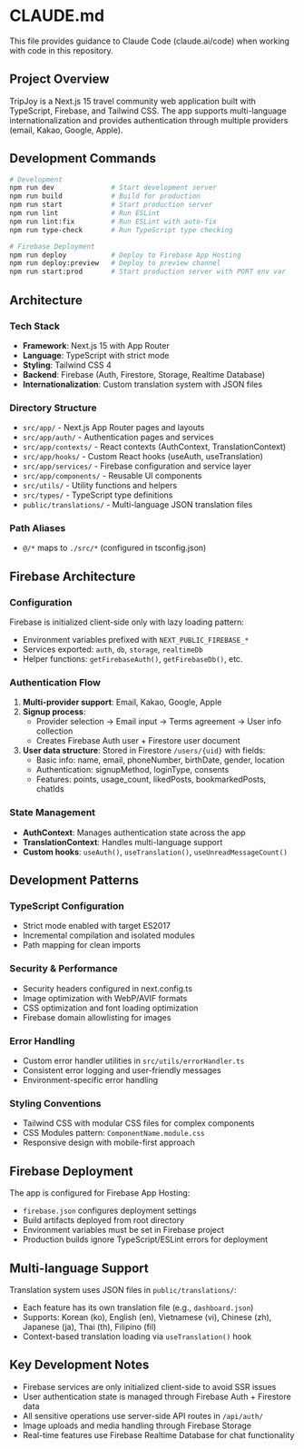 # CLAUDE.md

This file provides guidance to Claude Code (claude.ai/code) when working with code in this repository.

## Project Overview

TripJoy is a Next.js 15 travel community web application built with TypeScript, Firebase, and Tailwind CSS. The app supports multi-language internationalization and provides authentication through multiple providers (email, Kakao, Google, Apple).

## Development Commands

```bash
# Development
npm run dev              # Start development server
npm run build            # Build for production
npm run start            # Start production server
npm run lint             # Run ESLint
npm run lint:fix         # Run ESLint with auto-fix
npm run type-check       # Run TypeScript type checking

# Firebase Deployment
npm run deploy           # Deploy to Firebase App Hosting
npm run deploy:preview   # Deploy to preview channel
npm run start:prod       # Start production server with PORT env var
```

## Architecture

### Tech Stack
- **Framework**: Next.js 15 with App Router
- **Language**: TypeScript with strict mode
- **Styling**: Tailwind CSS 4
- **Backend**: Firebase (Auth, Firestore, Storage, Realtime Database)
- **Internationalization**: Custom translation system with JSON files

### Directory Structure
- `src/app/` - Next.js App Router pages and layouts
- `src/app/auth/` - Authentication pages and services
- `src/app/contexts/` - React contexts (AuthContext, TranslationContext)
- `src/app/hooks/` - Custom React hooks (useAuth, useTranslation)
- `src/app/services/` - Firebase configuration and service layer
- `src/app/components/` - Reusable UI components
- `src/utils/` - Utility functions and helpers
- `src/types/` - TypeScript type definitions
- `public/translations/` - Multi-language JSON translation files

### Path Aliases
- `@/*` maps to `./src/*` (configured in tsconfig.json)

## Firebase Architecture

### Configuration
Firebase is initialized client-side only with lazy loading pattern:
- Environment variables prefixed with `NEXT_PUBLIC_FIREBASE_*`
- Services exported: `auth`, `db`, `storage`, `realtimeDb`
- Helper functions: `getFirebaseAuth()`, `getFirebaseDb()`, etc.

### Authentication Flow
1. **Multi-provider support**: Email, Kakao, Google, Apple
2. **Signup process**:
   - Provider selection → Email input → Terms agreement → User info collection
   - Creates Firebase Auth user + Firestore user document
3. **User data structure**: Stored in Firestore `/users/{uid}` with fields:
   - Basic info: name, email, phoneNumber, birthDate, gender, location
   - Authentication: signupMethod, loginType, consents
   - Features: points, usage_count, likedPosts, bookmarkedPosts, chatIds

### State Management
- **AuthContext**: Manages authentication state across the app
- **TranslationContext**: Handles multi-language support
- **Custom hooks**: `useAuth()`, `useTranslation()`, `useUnreadMessageCount()`

## Development Patterns

### TypeScript Configuration
- Strict mode enabled with target ES2017
- Incremental compilation and isolated modules
- Path mapping for clean imports

### Security & Performance
- Security headers configured in next.config.ts
- Image optimization with WebP/AVIF formats
- CSS optimization and font loading optimization
- Firebase domain allowlisting for images

### Error Handling
- Custom error handler utilities in `src/utils/errorHandler.ts`
- Consistent error logging and user-friendly messages
- Environment-specific error handling

### Styling Conventions
- Tailwind CSS with modular CSS files for complex components
- CSS Modules pattern: `ComponentName.module.css`
- Responsive design with mobile-first approach

## Firebase Deployment

The app is configured for Firebase App Hosting:
- `firebase.json` configures deployment settings
- Build artifacts deployed from root directory
- Environment variables must be set in Firebase project
- Production builds ignore TypeScript/ESLint errors for deployment

## Multi-language Support

Translation system uses JSON files in `public/translations/`:
- Each feature has its own translation file (e.g., `dashboard.json`)
- Supports: Korean (ko), English (en), Vietnamese (vi), Chinese (zh), Japanese (ja), Thai (th), Filipino (fil)
- Context-based translation loading via `useTranslation()` hook

## Key Development Notes

- Firebase services are only initialized client-side to avoid SSR issues
- User authentication state is managed through Firebase Auth + Firestore data
- All sensitive operations use server-side API routes in `/api/auth/`
- Image uploads and media handling through Firebase Storage
- Real-time features use Firebase Realtime Database for chat functionality